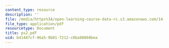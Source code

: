 ```yaml
---
content_type: resource
description: ''
file: /media/https%3A/open-learning-course-data-rc.s3.amazonaws.com/14-30-introduction-to-statistical-method-in-economics-spring-2006/b41487cf96a59b017212c8ba98860bea_ps2.pdf
file_type: application/pdf
resourcetype: Document
title: ps2.pdf
uid: b41487cf-96a5-9b01-7212-c8ba98860bea
---
```

